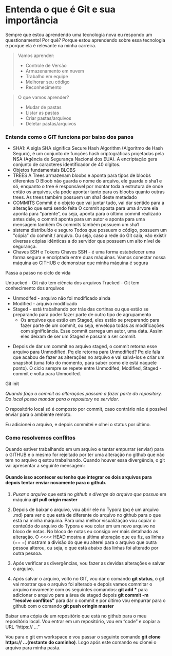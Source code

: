 # Entenda o que é Git e sua importância
Sempre que estou aprendendo uma tecnologia nova eu respondo um questionamento!
Por quê?
Porque estou aprendendo sobre essa tecnologia e porque ela é relevante na minha carreira.



> Vamos aprender:
>
> - Controle de Versão 
> - Armazenamento em nuvem
> - Trabalho em equipe
> - Melhorar seu código
> - Reconhecimento

> O que vamos aprender?
>
> - Mudar de pastas
> - Listar as pastas
> - Criar pastas/arquivos
> - Deletar pastas/arquivos



### Entenda como o GIT funciona por baixo dos panos

- SHA1: A sigla SHA significa Secure Hash Algorithm (Algoritmo de Hash Seguro), é um conjunto de funções hash criptográficas 
  projetadas pela NSA (Agência de Segurança Nacional dos EUA).
  A encriptação gera conjunto de caracteres identificador de 40 dígitos.
- Objetos fundamentais
  BLOBS
- TREES
  A Trees armazenam bloobs e aponta para tipos de bloobs diferentes
  O Bloob não guarda o nome do arquivo, ele guarda o sha1 e só, enquanto o tree é responsável por montar toda a estrutura de 
  onde então os arquivos, ela pode apontar tanto para os bloobs quanto outras trees.
  As trees também possuem um sha1 deste metadado
- COMMITS
  Commit é o objeto que vai juntar tudo, vai dar sentido para a alteração que está sendo feita
  O commit aposta para uma árvore ela aponta para “parente”, ou seja, aponta para o último commit realizado antes dele, 
  o commit aponta para um autor e aponta para uma mensagem também
  Os commits também possuem um sha1
- sistema distribuído e seguro
  Todos que possuem o código, possuem um "cópia" do commit / arquivo. Ou seja, caso a rede do Git caia, vão existir 
  diversas cópias idênticas a do servidor que possuem um alto nível de segurança. 
- Chaves SSH e Tokens
  Chaves SSH - é uma forma estabelecer uma forma segura e encriptada entre duas máquinas. Vamos conectar nossa máquina 
  ao GITHUB e demonstrar que minha máquina é segura


Passa a passo no ciclo de vida



Untracked - Git não tem ciência dos arquivos
Tracked - Git tem conhecimento dos arquivos

- Unmodifed - arquivo não foi modificado ainda
- Modified - arquivo modificado
- Staged - está trabalhando por trás das cortinas ou que estão se preparando para poder fazer parte de outro tipo de agrupamento
  - Os arquivos que estão em Staged, eles estão se preparando para fazer parte de um commit, ou seja, envelopa todas as 
    modificações com significância. Esse commit carrega um autor, uma data. Assim eles deixam de ser um Staged e passam a ser commit.

* Depois de dar um commit no arquivo staged, o commit retorna esse arquivo para Unmodified. Pq ele retorna para Unmodified? 
  Pq ele fala que acabou de fazer as alterações no arquivo e vai salvá-los e criar um snapshot (uma foto do momento, para saber como ele está naquele ponto). 
  O ciclo sempre se repete entre Unmodifed, Modified, Staged - commit e volta para Unmodifed.

Git init


_Quando faço o commit as alterações passam a fazer parte do repository. Do local posso mandar para o repository no servidor_.

O repositório local só é composto por commit, caso contrário não é possível enviar para o ambiente remoto.



Eu adicionei o arquivo, e depois commitei e olhei o status por último. 

### Como resolvemos conflitos
Quando  estiver trabalhando em um arquivo e tentar empurrar (enviar) para o GITHUB e o mesmo for rejeitado por ter uma 
alteração no github que não tem no arquivo q estou trabalhando. Quando houver essa divergência, o git vai apresentar a seguinte mensagem:



#### Quando isso acontecer eu tenho que integrar os dois arquivos para depois tentar enviar novamente para o github.

1. _Puxar o arquivo_ que está no _github e diverge do arquivo que possuo_ em máquina __git pull origin master__ 

2. Depois de baixar o arquivo, vou abrir ele no Typora (pq é um arquivo .md) para ver o que está de diferente do arquivo no 
   github para o que está na minha máquina. Para uma melhor visualização vou copiar o conteúdo do arquivo do Typora e vou colar em um novo arquivo no bloco de notas.
   No bloco de notas eu consigo ver mais detalhado as alteração. O <<<< HEAD mostra a última alteração que eu fiz, 
   as linhas (== =) mostram a divisão do que eu alterei para o arquivo que outra pessoa alterou, ou seja, o que está abaixo das linhas foi alterado por outra pessoa.

3. Após verificar as divergências, vou fazer as devidas alterações e salvar o arquivo.

4. Após salvar o arquivo, volto no GIT, vou dar o comando __git status__, o git vai mostrar que o arquivo foi alterado e 
   depois vamos commitar o arquivo novamente com os seguintes comandos: __git add *__ para adicionar o arquivo para a área 
   de staged depois __git commit -m “resolve conflitos”__ para dar o commit e por último vou empurrar para o github com o comando __git push oringin master__ 

Baixar uma cópia de um repositório que está no github para o meu repositório local.
Vou entrar em um repositório, vou em “code” e copiar a URL “https:// …”


Vou para o git em workspace e vou passar o seguinte comando __git clone https:// …(restante do caminho)__. Logo após este comando eu clonei o arquivo para minha pasta.
